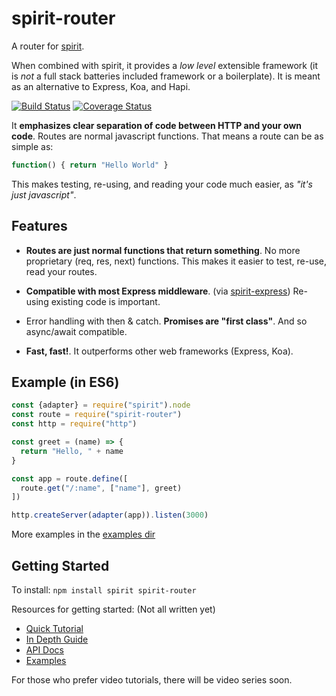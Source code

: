 # spirit-router
A router for [spirit](https://github.com/spirit-js/spirit).

When combined with spirit, it provides a _low level_ extensible framework (it is _not_ a full stack batteries included framework or a boilerplate). It is meant as an alternative to Express, Koa, and Hapi.

[![Build Status](https://travis-ci.org/spirit-js/spirit-router.svg?branch=master)](https://travis-ci.org/spirit-js/spirit-router)
[![Coverage Status](https://coveralls.io/repos/github/spirit-js/spirit-router/badge.svg?branch=master)](https://coveralls.io/github/spirit-js/spirit-router?branch=master)

It __emphasizes clear separation of code between HTTP and your own code__. Routes are normal javascript functions. That means a route can be as simple as:
```js
function() { return "Hello World" }
```

This makes testing, re-using, and reading your code much easier, as _"it's just javascript"_.

## Features
* __Routes are just normal functions that return something__. No more proprietary (req, res, next) functions. This makes it easier to test, re-use, read your routes.

* __Compatible with most Express middleware__. (via [spirit-express](https://github.com/spirit-js/spirit-express)) Re-using existing code is important.

* Error handling with then & catch. __Promises are "first class"__. And so async/await compatible.

* __Fast, fast!__. It outperforms other web frameworks (Express, Koa).

## Example (in ES6)
```js
const {adapter} = require("spirit").node
const route = require("spirit-router")
const http = require("http")

const greet = (name) => {
  return "Hello, " + name
}

const app = route.define([
  route.get("/:name", ["name"], greet)
])

http.createServer(adapter(app)).listen(3000)
```

More examples in the [examples dir](https://github.com/spirit-js/spirit-router/tree/master/examples)

## Getting Started
To install:
`npm install spirit spirit-router`

Resources for getting started: (Not all written yet)

- [Quick Tutorial](https://github.com/spirit-js/spirit-router/tree/master/docs/tutorial)
- [In Depth Guide](https://github.com/spirit-js/spirit-router/tree/master/docs/guide)
- [API Docs](https://github.com/spirit-js/spirit-router/tree/master/docs/api)
- [Examples](https://github.com/spirit-js/spirit-router/tree/master/examples)

For those who prefer video tutorials, there will be video series soon.
